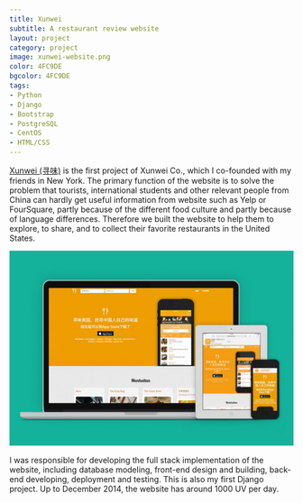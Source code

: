 ```yaml
---
title: Xunwei
subtitle: A restaurant review website
layout: project
category: project
image: xunwei-website.png
color: 4FC9DE
bgcolor: 4FC9DE
tags:
- Python
- Django
- Bootstrap
- PostgreSQL
- CentOS
- HTML/CSS
---
```


[Xunwei (寻味)][1] is the first project of Xunwei Co., which I co-founded with my friends in New York. The primary function of the website is to solve the problem that tourists, international students and other relevant people from China can hardly get useful information from website such as Yelp or FourSquare, partly because of the different food culture and partly because of language differences. Therefore we built the website to help them to explore, to share, and to collect their favorite restaurants in the United States.

![Xun-wei website](/images/xunwei-a-review-website-1024x702.jpg)

I was responsible for developing the full stack implementation of the website, including database modeling, front-end design and building, back-end developing, deployment and testing. This is also my first Django project. Up to December 2014, the website has around 1000 UV per day.

[1]:http://www.xun-wei.com/
[2]:http://getbootstrap.com/
[3]:https://www.mapbox.com/
[4]:https://www.webfaction.com
